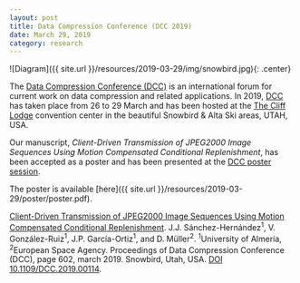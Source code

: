 ```yaml
---
layout: post
title: Data Compression Conference (DCC 2019)
date: March 29, 2019
category: research
---
```


![Diagram]({{ site.url }}/resources/2019-03-29/img/snowbird.jpg){: .center}

The [Data Compression Conference (DCC)][1] is an international forum for current work on data compression and related applications.
In 2019, [DCC][1] has taken place from 26 to 29 March and has been hosted at the [The Cliff Lodge][2] convention center in the beautiful Snowbird & Alta Ski areas, UTAH, USA.

Our manuscript, *Client-Driven Transmission of JPEG2000 Image Sequences Using Motion Compensated Conditional Replenishment*, has been accepted as a poster and has been presented at the [DCC poster session][3].

The poster is available [here]({{ site.url }}/resources/2019-03-29/poster/poster.pdf).

[Client-Driven Transmission of JPEG2000 Image Sequences Using Motion Compensated Conditional Replenishment](https://ieeexplore.ieee.org/document/8712654).
J.J. Sánchez-Hernández<sup>1</sup>, V. González-Ruiz<sup>1</sup>, J.P. García-Ortiz<sup>1</sup>, and D. Müller<sup>2</sup>.
<sup>1</sup>University of Almería, <sup>2</sup>European Space Agency. Proceedings of Data Compression Conference (DCC), page 602, march 2019. Snowbird, Utah, USA.
[DOI 10.1109/DCC.2019.00114](https://ieeexplore.ieee.org/document/8712654).

[1]: http://www.cs.brandeis.edu/~dcc/
[2]: https://www.snowbird.com/lodging/the-cliff-lodge/
[3]: http://cs.brandeis.edu/~dcc/Programs/Program2019.pdf
